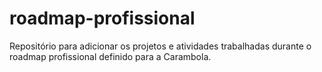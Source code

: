 # roadmap-profissional
Repositório para adicionar os projetos e atividades trabalhadas durante o roadmap profissional definido para a Carambola.
